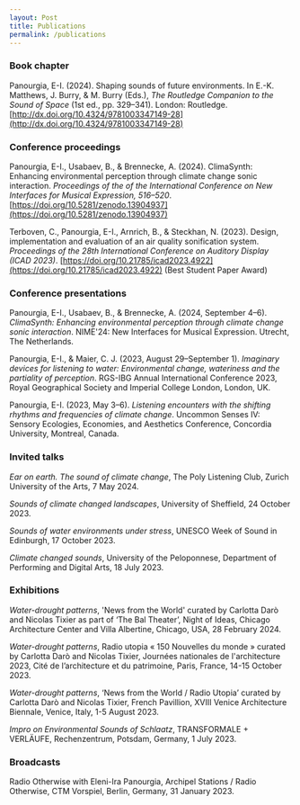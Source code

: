 ```yaml
---
layout: Post
title: Publications
permalink: /publications
---
```


### Book chapter
Panourgia, E-I. (2024). Shaping sounds of future environments. In E.-K. Matthews, J. Burry, & M. Burry (Eds.), *The Routledge Companion to the Sound of Space* (1st ed., pp. 329–341). London: Routledge. [http://dx.doi.org/10.4324/9781003347149-28](http://dx.doi.org/10.4324/9781003347149-28)

### Conference proceedings
Panourgia, E-I., Usabaev, B., & Brennecke, A. (2024). ClimaSynth: Enhancing environmental perception through climate change sonic interaction. *Proceedings of the of the International Conference on New Interfaces for Musical Expression, 516–520*. [https://doi.org/10.5281/zenodo.13904937](https://doi.org/10.5281/zenodo.13904937)

Terboven, C., Panourgia, E-I., Arnrich, B., & Steckhan, N. (2023). Design, implementation and	evaluation of an air quality sonification system. *Proceedings of the 28th International Conference on	Auditory Display (ICAD 2023)*.	[https://doi.org/10.21785/icad2023.4922](https://doi.org/10.21785/icad2023.4922) (Best Student Paper Award)

### Conference presentations
Panourgia, E-I., Usabaev, B., & Brennecke, A. (2024, September 4–6). *ClimaSynth: Enhancing environmental perception through climate change sonic interaction*. NIME'24: New Interfaces for Musical Expression. Utrecht, The Netherlands.

Panourgia, E-I., & Maier, C. J. (2023, August 29–September 1). *Imaginary devices for listening to water: Environmental change, wateriness and the partiality of perception*.
RGS-IBG Annual International Conference 2023, Royal Geographical Society and Imperial College London, London, UK.

Panourgia, E-I. (2023, May 3–6). *Listening encounters with the shifting rhythms and frequencies of climate	change*. Uncommon Senses IV: Sensory Ecologies, Economies, and Aesthetics Conference, Concordia University, Montreal, Canada.

### Invited talks
*Ear on earth. The sound of climate change*, The Poly Listening Club, Zurich University of the Arts, 7 May 2024.

*Sounds of climate changed landscapes*, University of Sheffield, 24 October 2023.

*Sounds of water environments under stress*, UNESCO Week of Sound in Edinburgh, 17 October 2023.

*Climate changed sounds*, University of the Peloponnese, Department of Performing and Digital Arts, 18 July 2023.

### Exhibitions
*Water-drought patterns*, 'News from the World' curated by Carlotta Darò and Nicolas Tixier as part of ‘The Bal Theater’, Night of Ideas, Chicago Architecture Center and Villa Albertine, Chicago, USA, 28 February 2024.

*Water-drought patterns*, Radio utopia « 150 Nouvelles du monde » curated by Carlotta Darò and Nicolas Tixier, Journées nationales de l'architecture 2023, Cité de l’architecture et du patrimoine, Paris, France, 14-15 October 2023.

*Water-drought patterns*, ‘News from the World / Radio Utopia’ curated by Carlotta Darò and Nicolas Tixier, French Pavillion, XVIII Venice Architecture Biennale, Venice, Italy, 1-5 August 2023.

*Impro on Environmental Sounds of Schlaatz*, TRANSFORMALE + VERLÄUFE, Rechenzentrum, Potsdam, Germany, 1 July 2023.

### Broadcasts
Radio Otherwise with Eleni-Ira Panourgia, Archipel Stations / Radio Otherwise, CTM	Vorspiel, Berlin, Germany, 31 January 2023. 
